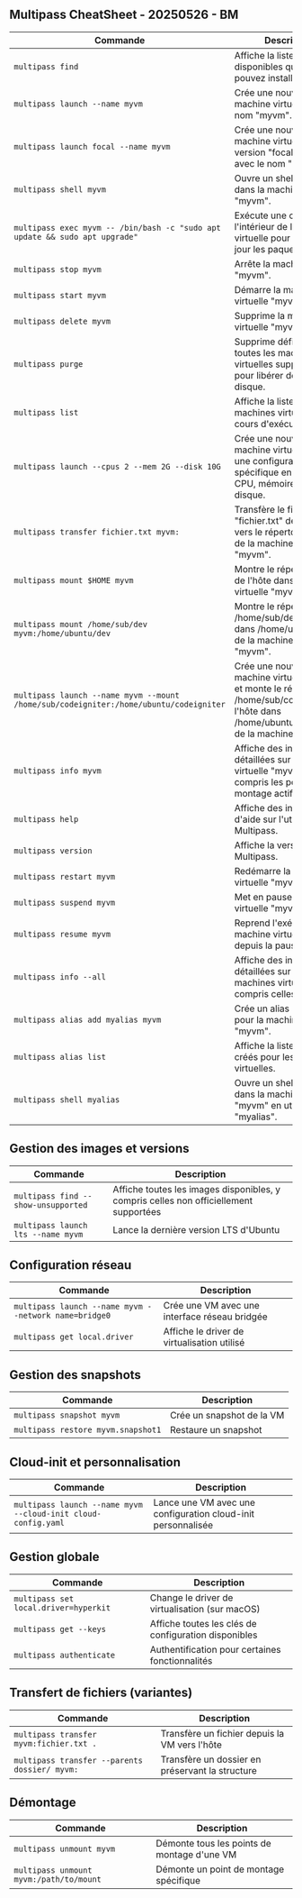 ## Multipass CheatSheet - 20250526 - BM

| Commande | Description |
| --- | --- |
| `multipass find` | Affiche la liste des images disponibles que vous pouvez installer. |
| `multipass launch --name myvm` | Crée une nouvelle machine virtuelle avec le nom "myvm". |
| `multipass launch focal --name myvm` | Crée une nouvelle machine virtuelle de la version "focal" d'Ubuntu avec le nom "myvm". |
| `multipass shell myvm` | Ouvre un shell interactif dans la machine virtuelle "myvm". |
| `multipass exec myvm -- /bin/bash -c "sudo apt update && sudo apt upgrade"` | Exécute une commande à l'intérieur de la machine virtuelle pour mettre à jour les paquets. |
| `multipass stop myvm` | Arrête la machine virtuelle "myvm". |
| `multipass start myvm` | Démarre la machine virtuelle "myvm". |
| `multipass delete myvm` | Supprime la machine virtuelle "myvm". |
| `multipass purge` | Supprime définitivement toutes les machines virtuelles supprimées pour libérer de l'espace disque. |
| `multipass list` | Affiche la liste des machines virtuelles en cours d'exécution. |
| `multipass launch --cpus 2 --mem 2G --disk 10G` | Crée une nouvelle machine virtuelle avec une configuration spécifique en termes de CPU, mémoire et espace disque. |
| `multipass transfer fichier.txt myvm:` | Transfère le fichier "fichier.txt" depuis l'hôte vers le répertoire home de la machine virtuelle "myvm". |
| `multipass mount $HOME myvm` | Montre le répertoire home de l'hôte dans la machine virtuelle "myvm". |
| `multipass mount /home/sub/dev myvm:/home/ubuntu/dev` | Montre le répertoire /home/sub/dev de l'hôte dans /home/ubuntu/dev de la machine virtuelle "myvm". |
| `multipass launch --name myvm --mount /home/sub/codeigniter:/home/ubuntu/codeigniter` | Crée une nouvelle machine virtuelle "myvm" et monte le répertoire /home/sub/codeigniter de l'hôte dans /home/ubuntu/codeigniter de la machine virtuelle. |
| `multipass info myvm` | Affiche des informations détaillées sur la machine virtuelle "myvm", y compris les points de montage actifs. |
| `multipass help` | Affiche des informations d'aide sur l'utilisation de Multipass. |
| `multipass version` | Affiche la version de Multipass. |
| `multipass restart myvm` | Redémarre la machine virtuelle "myvm". |
| `multipass suspend myvm` | Met en pause la machine virtuelle "myvm". |
| `multipass resume myvm` | Reprend l'exécution de la machine virtuelle "myvm" depuis la pause. |
| `multipass info --all` | Affiche des informations détaillées sur toutes les machines virtuelles, y compris celles arrêtées. |
| `multipass alias add myalias myvm` | Crée un alias "myalias" pour la machine virtuelle "myvm". |
| `multipass alias list` | Affiche la liste des alias créés pour les machines virtuelles. |
| `multipass shell myalias` | Ouvre un shell interactif dans la machine virtuelle "myvm" en utilisant l'alias "myalias". |

## Gestion des images et versions

| Commande | Description |
| --- | --- |
| `multipass find --show-unsupported` | Affiche toutes les images disponibles, y compris celles non officiellement supportées |
| `multipass launch lts --name myvm` | Lance la dernière version LTS d'Ubuntu |

## Configuration réseau

| Commande | Description |
| --- | --- |
| `multipass launch --name myvm --network name=bridge0` | Crée une VM avec une interface réseau bridgée |
| `multipass get local.driver` | Affiche le driver de virtualisation utilisé |

## Gestion des snapshots

| Commande | Description |
| --- | --- |
| `multipass snapshot myvm` | Crée un snapshot de la VM |
| `multipass restore myvm.snapshot1` | Restaure un snapshot |

## Cloud-init et personnalisation

| Commande | Description |
| --- | --- |
| `multipass launch --name myvm --cloud-init cloud-config.yaml` | Lance une VM avec une configuration cloud-init personnalisée |

## Gestion globale

| Commande | Description |
| --- | --- |
| `multipass set local.driver=hyperkit` | Change le driver de virtualisation (sur macOS) |
| `multipass get --keys` | Affiche toutes les clés de configuration disponibles |
| `multipass authenticate` | Authentification pour certaines fonctionnalités |

## Transfert de fichiers (variantes)

| Commande | Description |
| --- | --- |
| `multipass transfer myvm:fichier.txt .` | Transfère un fichier depuis la VM vers l'hôte |
| `multipass transfer --parents dossier/ myvm:` | Transfère un dossier en préservant la structure |

## Démontage

| Commande | Description |
| --- | --- |
| `multipass unmount myvm` | Démonte tous les points de montage d'une VM |
| `multipass unmount myvm:/path/to/mount` | Démonte un point de montage spécifique |
